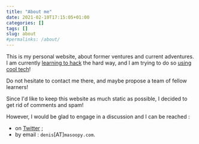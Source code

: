 ```yaml
---
title: "About me"
date: 2021-02-10T17:15:05+01:00
categories: []
tags: []
slug: about
#permalinks: /about/
---
```

This is my personal website, about former ventures and current adventures. I am currently [learning to hack](https://www.masoopy.com/starting-my-hacking-journey-hopefully/) the hard way, and I am trying to do so [using cool tech](https://www.masoopy.com/going-from-wordpress-to-hugo-and-github-actions/)!

Do not hesitate to contact me there, and maybe propose a team of fellow learners!

Since I'd like to keep this website as much static as possible, I decided to get rid of comments and spam!

However, I would be glad to engage in a discussion and I can be reached :
* on [Twitter](https://twitter.com/nesousx) ; 
* by email : `denis`[AT]`masoopy.com`.